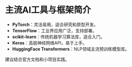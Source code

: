 # 主流AI工具与框架简介

- **PyTorch**：灵活易用，适合研究和原型开发。
- **TensorFlow**：工业界应用广泛，支持部署。
- **scikit-learn**：传统机器学习算法库，适合入门。
- **Keras**：高层神经网络API，易于上手。
- **HuggingFace Transformers**：NLP领域主流预训练模型库。

建议结合官方文档和小项目实践。

